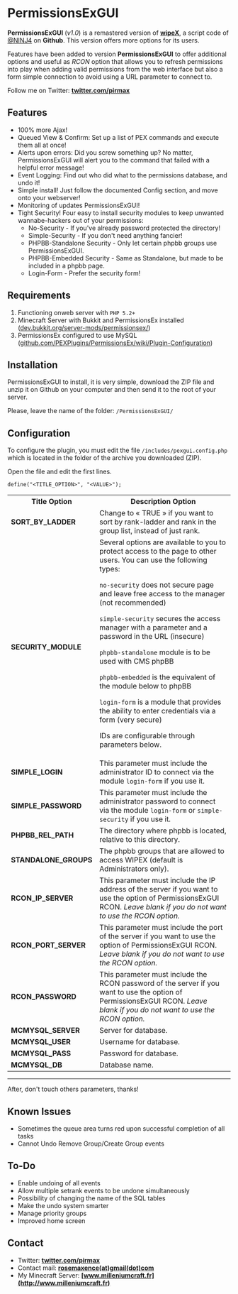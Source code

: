 PermissionsExGUI
======



**PermissionsExGUI** (<em>v1.0</em>) is a remastered version of **[wipeX](http://github.com/NINJ4/wipeX)**, a script code of [@NINJ4](https://github.com/NINJ4) on **Github**. This version offers more options for its users.

Features have been added to version **PermissionsExGUI** to offer additional options and useful as _RCON_ option that allows you to refresh permissions into play when adding valid permissions from the web interface but also a form simple connection to avoid using a URL parameter to connect to.

Follow me on Twitter: **[twitter.com/pirmax](http://twitter.com/pirmax)**

Features
--------

* 100% more Ajax!
* Queued View & Confirm: Set up a list of PEX commands and execute them all at once!
* Alerts upon errors: Did you screw something up? No matter, PermissionsExGUI will alert you to the command that failed with a helpful error message!
* Event Logging: Find out who did what to the permissions database, and undo it!
* Simple install! Just follow the documented Config section, and move onto your webserver!
* Monitoring of updates PermissionsExGUI!
* Tight Security! Four easy to install security modules to keep unwanted wannabe-hackers out of your permissions:
    - No-Security - If you've already password protected the directory!
    - Simple-Security - If you don't need anything fancier!
    - PHPBB-Standalone Security - Only let certain phpbb groups use PermissionsExGUI.
    - PHPBB-Embedded Security - Same as Standalone, but made to be included in a phpbb page.
    - Login-Form - Prefer the security form!

Requirements
------------

1. Functioning onweb server with `PHP 5.2+`
2. Minecraft Server with Bukkit and PermissionsEx installed ([dev.bukkit.org/server-mods/permissionsex/](http://dev.bukkit.org/server-mods/permissionsex/))
3. PermissionsEx configured to use MySQL ([github.com/PEXPlugins/PermissionsEx/wiki/Plugin-Configuration](http://github.com/PEXPlugins/PermissionsEx/wiki/Plugin-Configuration#wiki-mysql-backend-configuration))

Installation
------------

PermissionsExGUI to install, it is very simple, download the ZIP file and unzip it on Github on your computer and then send it to the root of your server.

Please, leave the name of the folder: `/PermissionsExGUI/`

Configuration
-------------

To configure the plugin, you must edit the file `/includes/pexgui.config.php` which is located in the folder of the archive you downloaded (ZIP).

Open the file and edit the first lines.

```
define("<TITLE_OPTION>", "<VALUE>");
```

<table width="100%">
<tr>
<th>Title Option</th>
<th>Description Option</th>
</tr>
<tr>
<td><b>SORT_BY_LADDER</td>
<td>Change to &#171; TRUE &#187; if you want to sort by rank-ladder and rank in the group list, instead of just rank.</td>
</tr>
<tr>
<td><b>SECURITY_MODULE</td>
<td>Several options are available to you to protect access to the page to other users. You can use the following types:

<code>no-security</code> does not secure page and leave free access to the manager (not recommended)

<code>simple-security</code> secures the access manager with a parameter and a password in the URL (insecure)

<code>phpbb-standalone</code> module is to be used with CMS phpBB

<code>phpbb-embedded</code> is the equivalent of the module below to phpBB

<code>login-form</code> is a module that provides the ability to enter credentials via a form (very secure)

IDs are configurable through parameters below.</td>
</tr>
<tr>
<td><b>SIMPLE_LOGIN</b></td>
<td>This parameter must include the administrator ID to connect via the module <code>login-form</code> if you use it.</td>
</tr>
<tr>
<td><b>SIMPLE_PASSWORD</b></td>
<td>This parameter must include the administrator password to connect via the module <code>login-form</code> or <code>simple-security</code> if you use it.</td>
</tr>
<tr>
<td><b>PHPBB_REL_PATH</b></td>
<td>The directory where phpbb is located, relative to this directory.</td>
</tr>
<tr>
<td><b>STANDALONE_GROUPS</b></td>
<td>The phpbb groups that are allowed to access WIPEX (default is Administrators only).</td>
</tr>
<tr>
<td><b>RCON_IP_SERVER</b></td>
<td>This parameter must include the IP address of the server if you want to use the option of PermissionsExGUI RCON. <em>Leave blank if you do not want to use the RCON option.</em></td>
</tr>
<tr>
<td><b>RCON_PORT_SERVER</b></td>
<td>This parameter must include the port of the server if you want to use the option of PermissionsExGUI RCON. <em>Leave blank if you do not want to use the RCON option.</em></td>
</tr>
<tr>
<td><b>RCON_PASSWORD</b></td>
<td>This parameter must include the RCON password of the server if you want to use the option of PermissionsExGUI RCON. <em>Leave blank if you do not want to use the RCON option.</em></td>
</tr>
<tr>
<td><b>MCMYSQL_SERVER</b></td>
<td>Server for database.</td>
</tr>
<tr>
<td><b>MCMYSQL_USER</b></td>
<td>Username for database.</td>
</tr>
<tr>
<td><b>MCMYSQL_PASS</b></td>
<td>Password for database.</td>
</tr>
<tr>
<td><b>MCMYSQL_DB</b></td>
<td>Database  name.</td>
</tr>
</table>

--------

After, don't touch others parameters, thanks!

Known Issues
------------
* Sometimes the queue area turns red upon successful completion of all tasks
* Cannot Undo Remove Group/Create Group events

To-Do
-----
* Enable undoing of all events
* Allow multiple setrank events to be undone simultaneously
* Possibility of changing the name of the SQL tables
* Make the undo system smarter
* Manage priority groups
* Improved home screen


Contact
------------

* Twitter: **[twitter.com/pirmax](http://twitter.com/pirmax)**
* Contact mail: **[rosemaxence(at)gmail(dot)com](mailto:rosemaxence@gmail.com)**
* My Minecraft Server: **[www.milleniumcraft.fr](http://www.milleniumcraft.fr)**
